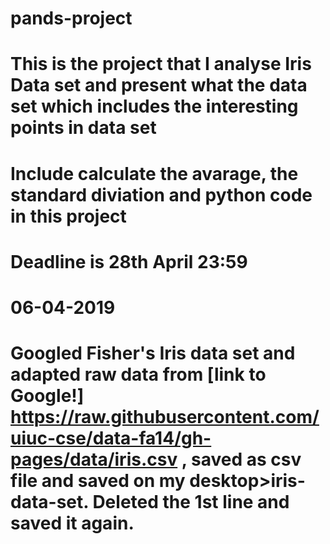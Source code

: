 # pands-project 
# This is the project that I analyse Iris Data set and present what the data set which includes the interesting points in data set

# Include calculate the avarage, the standard diviation and python code in this project 

# Deadline is 28th April 23:59

# 06-04-2019
# Googled Fisher's Iris data set and adapted raw data from [link to Google!] https://raw.githubusercontent.com/uiuc-cse/data-fa14/gh-pages/data/iris.csv , saved as csv file and saved on my desktop>iris-data-set. Deleted the 1st line and saved it again.

